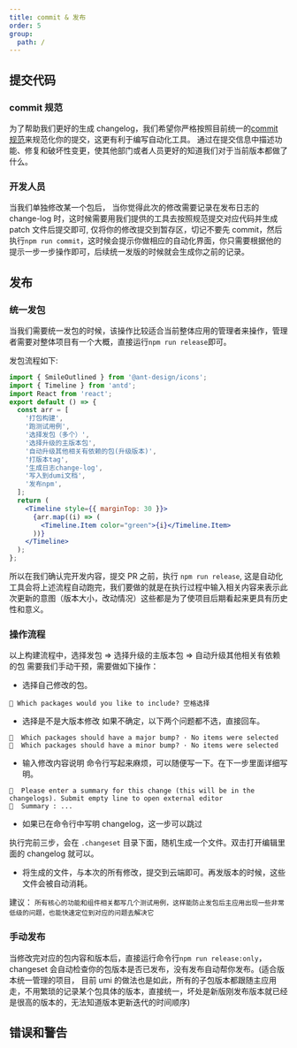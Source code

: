 ```yaml
---
title: commit & 发布
order: 5
group:
  path: /
---
```


## 提交代码

### commit 规范

为了帮助我们更好的生成 changelog，我们希望你严格按照目前统一的[commit 规范](https://www.conventionalcommits.org/zh-hans/v1.0.0/)来规范化你的提交，这更有利于编写自动化工具。 通过在提交信息中描述功能、修复和破坏性变更，使其他部门或者人员更好的知道我们对于当前版本都做了什么。

### 开发人员

当我们单独修改某一个包后， 当你觉得此次的修改需要记录在发布日志的 change-log 时，这时候需要用我们提供的工具去按照规范提交对应代码并生成 patch 文件后提交即可, 仅将你的修改提交到暂存区，切记不要先 commit，然后执行`npm run commit`，这时候会提示你做相应的自动化界面，你只需要根据他的提示一步一步操作即可，后续统一发版的时候就会生成你之前的记录。

## 发布

### 统一发包

当我们需要统一发包的时候，该操作比较适合当前整体应用的管理者来操作，管理者需要对整体项目有一个大概，直接运行`npm run release`即可。

发包流程如下:

```jsx
import { SmileOutlined } from '@ant-design/icons';
import { Timeline } from 'antd';
import React from 'react';
export default () => {
  const arr = [
    '打包构建',
    '跑测试用例',
    '选择发包（多个）',
    '选择升级的主版本包',
    '自动升级其他相关有依赖的包(升级版本)',
    '打版本tag',
    '生成日志change-log',
    '写入到dumi文档',
    '发布npm',
  ];
  return (
    <Timeline style={{ marginTop: 30 }}>
      {arr.map((i) => (
        <Timeline.Item color="green">{i}</Timeline.Item>
      ))}
    </Timeline>
  );
};
```

所以在我们确认完开发内容，提交 PR 之前，执行 `npm run release`, 这是自动化工具会将上述流程自动跑完，我们要做的就是在执行过程中输入相关内容来表示此次更新的意图（版本大小，改动情况）这些都是为了使项目后期看起来更具有历史性和意义。

### 操作流程

以上构建流程中，选择发包 => 选择升级的主版本包 => 自动升级其他相关有依赖的包 需要我们手动干预，需要做如下操作：

- 选择自己修改的包。

```
🦋 Which packages would you like to include? 空格选择
```

- 选择是不是大版本修改
  如果不确定，以下两个问题都不选，直接回车。

```
🦋  Which packages should have a major bump? · No items were selected
🦋  Which packages should have a minor bump? · No items were selected
```

- 输入修改内容说明
  命令行写起来麻烦，可以随便写一下。在下一步里面详细写明。

```
🦋  Please enter a summary for this change (this will be in the changelogs). Submit empty line to open external editor
🦋  Summary : ...
```

- 如果已在命令行中写明 changelog，这一步可以跳过

执行完前三步，会在 `.changeset` 目录下面，随机生成一个文件。双击打开编辑里面的 changelog 就可以。

- 将生成的文件，与本次的所有修改，提交到云端即可。再发版本的时候，这些文件会被自动消耗。

建议： `所有核心的功能和组件相关都写几个测试用例，这样能防止发包后主应用出现一些非常低级的问题，也能快速定位到对应的问题去解决它`

### 手动发布

当修改完对应的包内容和版本后，直接运行命令行`npm run release:only`， changeset 会自动检查你的包版本是否已发布，没有发布自动帮你发布。(适合版本统一管理的项目， 目前 umi 的做法也是如此，所有的子包版本都跟随主应用走，不用繁琐的记录某个包具体的版本，直接统一，坏处是新版刚发布版本就已经是很高的版本的，无法知道版本更新迭代的时间顺序)

## 错误和警告
